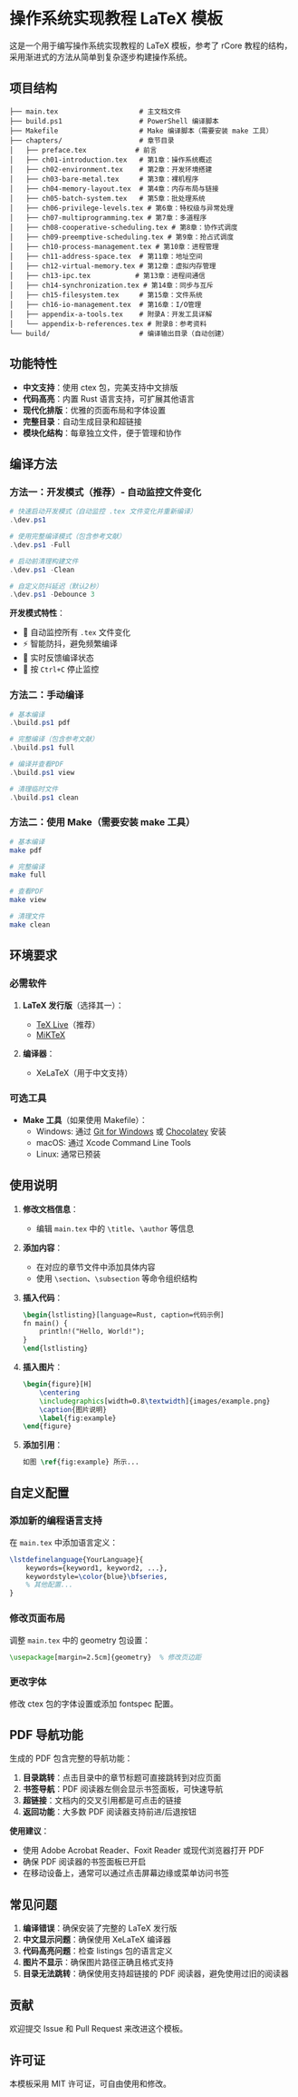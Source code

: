 # 操作系统实现教程 LaTeX 模板

这是一个用于编写操作系统实现教程的 LaTeX 模板，参考了 rCore 教程的结构，采用渐进式的方法从简单到复杂逐步构建操作系统。

## 项目结构

```
├── main.tex                    # 主文档文件
├── build.ps1                   # PowerShell 编译脚本
├── Makefile                    # Make 编译脚本（需要安装 make 工具）
├── chapters/                   # 章节目录
│   ├── preface.tex            # 前言
│   ├── ch01-introduction.tex   # 第1章：操作系统概述
│   ├── ch02-environment.tex    # 第2章：开发环境搭建
│   ├── ch03-bare-metal.tex     # 第3章：裸机程序
│   ├── ch04-memory-layout.tex  # 第4章：内存布局与链接
│   ├── ch05-batch-system.tex   # 第5章：批处理系统
│   ├── ch06-privilege-levels.tex # 第6章：特权级与异常处理
│   ├── ch07-multiprogramming.tex # 第7章：多道程序
│   ├── ch08-cooperative-scheduling.tex # 第8章：协作式调度
│   ├── ch09-preemptive-scheduling.tex # 第9章：抢占式调度
│   ├── ch10-process-management.tex # 第10章：进程管理
│   ├── ch11-address-space.tex  # 第11章：地址空间
│   ├── ch12-virtual-memory.tex # 第12章：虚拟内存管理
│   ├── ch13-ipc.tex           # 第13章：进程间通信
│   ├── ch14-synchronization.tex # 第14章：同步与互斥
│   ├── ch15-filesystem.tex     # 第15章：文件系统
│   ├── ch16-io-management.tex  # 第16章：I/O管理
│   ├── appendix-a-tools.tex    # 附录A：开发工具详解
│   └── appendix-b-references.tex # 附录B：参考资料
└── build/                      # 编译输出目录（自动创建）
```

## 功能特性

- **中文支持**：使用 ctex 包，完美支持中文排版
- **代码高亮**：内置 Rust 语言支持，可扩展其他语言
- **现代化排版**：优雅的页面布局和字体设置
- **完整目录**：自动生成目录和超链接
- **模块化结构**：每章独立文件，便于管理和协作

## 编译方法

### 方法一：开发模式（推荐）- 自动监控文件变化

```powershell
# 快速启动开发模式（自动监控 .tex 文件变化并重新编译）
.\dev.ps1

# 使用完整编译模式（包含参考文献）
.\dev.ps1 -Full

# 启动前清理构建文件
.\dev.ps1 -Clean

# 自定义防抖延迟（默认2秒）
.\dev.ps1 -Debounce 3
```

**开发模式特性**：

- 🚀 自动监控所有 `.tex` 文件变化
- ⚡ 智能防抖，避免频繁编译
- 🎯 实时反馈编译状态
- 🛑 按 `Ctrl+C` 停止监控

### 方法二：手动编译

```powershell
# 基本编译
.\build.ps1 pdf

# 完整编译（包含参考文献）
.\build.ps1 full

# 编译并查看PDF
.\build.ps1 view

# 清理临时文件
.\build.ps1 clean
```

### 方法二：使用 Make（需要安装 make 工具）

```bash
# 基本编译
make pdf

# 完整编译
make full

# 查看PDF
make view

# 清理文件
make clean
```

## 环境要求

### 必需软件

1. **LaTeX 发行版**（选择其一）：

   - [TeX Live](https://www.tug.org/texlive/)（推荐）
   - [MiKTeX](https://miktex.org/)

2. **编译器**：
   - XeLaTeX（用于中文支持）

### 可选工具

- **Make 工具**（如果使用 Makefile）：
  - Windows: 通过 [Git for Windows](https://git-scm.com/download/win) 或 [Chocolatey](https://chocolatey.org/) 安装
  - macOS: 通过 Xcode Command Line Tools
  - Linux: 通常已预装

## 使用说明

1. **修改文档信息**：

   - 编辑 `main.tex` 中的 `\title`、`\author` 等信息

2. **添加内容**：

   - 在对应的章节文件中添加具体内容
   - 使用 `\section`、`\subsection` 等命令组织结构

3. **插入代码**：

   ```latex
   \begin{lstlisting}[language=Rust, caption=代码示例]
   fn main() {
       println!("Hello, World!");
   }
   \end{lstlisting}
   ```

4. **插入图片**：

   ```latex
   \begin{figure}[H]
       \centering
       \includegraphics[width=0.8\textwidth]{images/example.png}
       \caption{图片说明}
       \label{fig:example}
   \end{figure}
   ```

5. **添加引用**：
   ```latex
   如图 \ref{fig:example} 所示...
   ```

## 自定义配置

### 添加新的编程语言支持

在 `main.tex` 中添加语言定义：

```latex
\lstdefinelanguage{YourLanguage}{
    keywords={keyword1, keyword2, ...},
    keywordstyle=\color{blue}\bfseries,
    % 其他配置...
}
```

### 修改页面布局

调整 `main.tex` 中的 geometry 包设置：

```latex
\usepackage[margin=2.5cm]{geometry}  % 修改页边距
```

### 更改字体

修改 ctex 包的字体设置或添加 fontspec 配置。

## PDF 导航功能

生成的 PDF 包含完整的导航功能：

1. **目录跳转**：点击目录中的章节标题可直接跳转到对应页面
2. **书签导航**：PDF 阅读器左侧会显示书签面板，可快速导航
3. **超链接**：文档内的交叉引用都是可点击的链接
4. **返回功能**：大多数 PDF 阅读器支持前进/后退按钮

**使用建议**：

- 使用 Adobe Acrobat Reader、Foxit Reader 或现代浏览器打开 PDF
- 确保 PDF 阅读器的书签面板已开启
- 在移动设备上，通常可以通过点击屏幕边缘或菜单访问书签

## 常见问题

1. **编译错误**：确保安装了完整的 LaTeX 发行版
2. **中文显示问题**：确保使用 XeLaTeX 编译器
3. **代码高亮问题**：检查 listings 包的语言定义
4. **图片不显示**：确保图片路径正确且格式支持
5. **目录无法跳转**：确保使用支持超链接的 PDF 阅读器，避免使用过旧的阅读器

## 贡献

欢迎提交 Issue 和 Pull Request 来改进这个模板。

## 许可证

本模板采用 MIT 许可证，可自由使用和修改。
